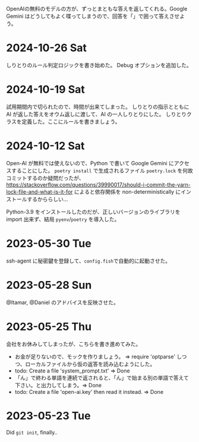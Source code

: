 OpenAIの無料のモデルの方が、ずっとまともな答えを返してくれる。Google Gemini はどうしてもよく喋ってしまうので、回答を「」で囲って答えさせよう。

# 2024-10-26 Sat
しりとりのルール判定ロジックを書き始めた。
Debug オプションを追加した。

# 2024-10-19 Sat
試用期間内で切られたので、時間が出来てしまった。
しりとりの指示とともに AI が返した答えをオウム返しに渡して、AI の一人しりとりにした。
しりとりクラスを定義した。ここにルールを書きましょう。

# 2024-10-12 Sat
Open-AI が無料では使えないので、Python で書いて Google Gemini にアクセスすることにした。
`poetry install` で生成されるファイル `poetry.lock` を何故コミットするのか疑問だったが、
https://stackoverflow.com/questions/39990017/should-i-commit-the-yarn-lock-file-and-what-is-it-for
によると依存関係を non-deterministically にインストールするかららしい…

Python-3.9 をインストールしたのだが、正しいバージョンのライブラリを import 出来ず、結局 `pyenv`/`poetry` を導入した。

# 2023-05-30 Tue
ssh-agent に秘密鍵を登録して、`config.fish`で自動的に起動させた。

# 2023-05-28 Sun
@Itamar, @Daniel のアドバイスを反映させた。

# 2023-05-25 Thu
会社をお休みしてしまったが、こちらを書き進めてみた。
- お金が足りないので、モックを作りましょう。
    => require 'optparse' しつつ、ローカルファイルから仮の返答を読み込むようにした。
- todo: Create a file 'system_prompt.txt' => Done
- 「ん」で終わる単語を連続で返されると、「ん」で始まる別の単語で答えて下さい。と出力してしまう。=> Done
- todo: Create a file 'open-ai.key' then read it instead. => Done

# 2023-05-23 Tue
Did `git init`, finally..
